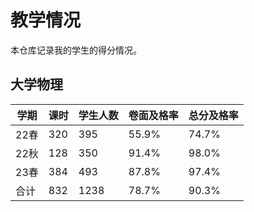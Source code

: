 # 教学情况

本仓库记录我的学生的得分情况。

## 大学物理

|学期 |课时 |学生人数 |卷面及格率 |总分及格率|
| --- | --- | --- | --- | --- |
|22春 |320 |395 |55.9% |74.7%|
|22秋 |128 |350 |91.4% |98.0%|
|23春 |384 |493 |87.8% |97.4%|
|合计 |832 |1238 |78.7% |90.3%|